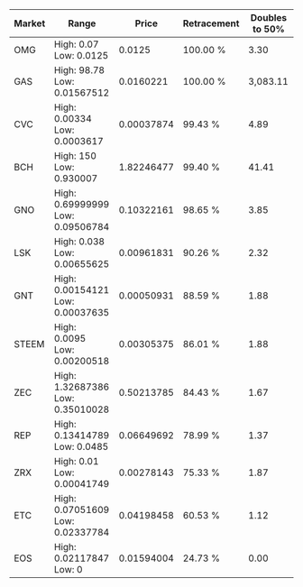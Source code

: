 | Market | Range | Price| Retracement | Doubles to 50% |
| --- | --- | --- | --- | --- |
| OMG | High: 0.07<br />Low: 0.0125 | 0.0125 | 100.00 % | 3.30 |
| GAS | High: 98.78<br />Low: 0.01567512 | 0.0160221 | 100.00 % | 3,083.11 |
| CVC | High: 0.00334<br />Low: 0.0003617 | 0.00037874 | 99.43 % | 4.89 |
| BCH | High: 150<br />Low: 0.930007 | 1.82246477 | 99.40 % | 41.41 |
| GNO | High: 0.69999999<br />Low: 0.09506784 | 0.10322161 | 98.65 % | 3.85 |
| LSK | High: 0.038<br />Low: 0.00655625 | 0.00961831 | 90.26 % | 2.32 |
| GNT | High: 0.00154121<br />Low: 0.00037635 | 0.00050931 | 88.59 % | 1.88 |
| STEEM | High: 0.0095<br />Low: 0.00200518 | 0.00305375 | 86.01 % | 1.88 |
| ZEC | High: 1.32687386<br />Low: 0.35010028 | 0.50213785 | 84.43 % | 1.67 |
| REP | High: 0.13414789<br />Low: 0.0485 | 0.06649692 | 78.99 % | 1.37 |
| ZRX | High: 0.01<br />Low: 0.00041749 | 0.00278143 | 75.33 % | 1.87 |
| ETC | High: 0.07051609<br />Low: 0.02337784 | 0.04198458 | 60.53 % | 1.12 |
| EOS | High: 0.02117847<br />Low: 0 | 0.01594004 | 24.73 % | 0.00 |
